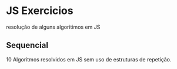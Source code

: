 # JS Exercicios
 resolução de alguns algoritimos em JS

 ## Sequencial
10 Algoritmos resolvidos em JS sem uso de estruturas de repetição.